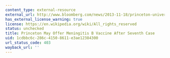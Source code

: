 ```yaml
---
content_type: external-resource
external_url: http://www.bloomberg.com/news/2013-11-18/princeton-university-awaits-word-on-meningitis-vaccine.html
has_external_license_warning: true
license: https://en.wikipedia.org/wiki/All_rights_reserved
status: unchecked
title: Princeton May Offer Meningitis B Vaccine After Seventh Case
uid: 1cdbbc6c-286c-4150-8611-e3ae12384300
url_status_code: 403
wayback_url: ''
---
```

